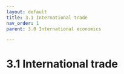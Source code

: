 ```yaml
---
layout: default
title: 3.1 International trade
nav_order: 1
parent: 3.0 International economics

---
```


# 3.1 International trade
